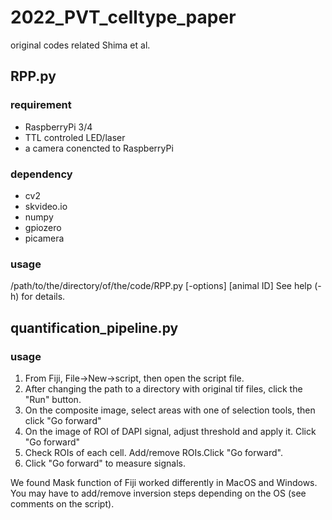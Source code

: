 # 2022_PVT_celltype_paper
original codes related Shima et al.

## RPP.py
### requirement
- RaspberryPi 3/4
- TTL controled LED/laser
- a camera conencted to RaspberryPi
### dependency
- cv2
- skvideo.io
- numpy
- gpiozero
- picamera
### usage
/path/to/the/directory/of/the/code/RPP.py [-options] [animal ID] 
See help (-h) for details.


## quantification_pipeline.py
### usage
1. From Fiji, File->New->script, then open the script file.
2. After changing the path to a directory with original tif files, click the "Run" button. 
3. On the composite image, select areas with one of selection tools, then click "Go forward"
4. On the image of ROI of DAPI signal, adjust threshold and apply it. Click "Go forward"
5. Check ROIs of each cell. Add/remove ROIs.Click "Go forward".
6. Click "Go forward" to measure signals.

We found Mask function of Fiji worked differently in MacOS and Windows.
You may have to add/remove inversion steps depending on the OS (see comments on the script).
